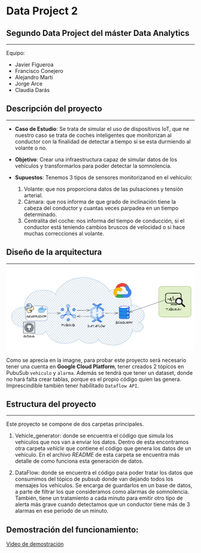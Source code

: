 # Data Project 2

## Segundo Data Project del máster Data Analytics

---

Equipo:

- Javier Figueroa
- Francisco Conejero
- Alejandro Martí
- Jorge Arce
- Claudia Darás

## Descripción del proyecto
---

- **Caso de Estudio**: Se trata de simular el uso de dispositivos IoT, que ne nuestro caso se trata de coches inteligentes que monitorizan al conductor con la finalidad de detectar a tiempo si se esta durmiendo al volante o no.
- **Objetivo**: Crear una infraestructura capaz de simular datos de los vehículos y transformarlos para poder detectar la somnolencia.
- **Supuestos**: Tenemos 3 tipos de sensores monitorizanod en el vehículo:
    
    1. Volante: que nos proporciona datos de las pulsaciones y tensión arterial.
    2. Cámara: que nos informa de que grado de inclinación tiene la cabeza del conductor y cuantas veces parpadea en un tiempo determinado.
    3. Centralita del coche: nos informa del tiempo de conducción, si el conductor está teniendo cambios bruscos de velocidad o si hace muchas correcciones al volante.

## Diseño de la arquitectura
---

![Arquitectura](Imagenes/Arquitectura.jpg)

Como se aprecia en la imagne, para probar este proyecto será necesario tener una cuenta en **Google Cloud Platform**, tener creados 2 tópicos en PubuSub `vehiculo` y `alarma`. Además se tendrá que tener un dataset, donde no hará falta crear tablas, porque es el propio código quien las genera. Imprescindible también tener habilitado `Dataflow API`.

## Estructura del proyecto
---

Este proyecto se compone de dos carpetas principales. 

1. Vehicle_generator: donde se encuentra el código que simula los vehiculos que nos van a enviar los datos. Dentro de esta encontramos otra carpeta *vehicle* que contiene el código que genera los datos de un vehículo. En el archivo *README* de esta carpeta se encuentra más detalle de como funciona esta generación de datos.

2. DataFlow: donde se encuentra el código para poder tratar los datos que consumimos del tópico de pubsub donde van dejando todos los mensajes los vehículos. Se encarga de guardarlos en un base de datos, a parte de filtrar los que consideramos como alarmas de somnolencia. También, tiene un tratamiento a cada minuto para emitir otro tipo de alerta más grave cuando detectamos que un conductor tiene más de 3 alarmas en ese periodo de un minuto.

## Demostración del funcionamiento:

[Video de demostración](https://www.youtube.com/watch?v=OYXNEm5Nvxs&t=77s)